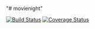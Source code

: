 "# movienight"

[![Build Status](https://travis-ci.org/gitKad/movienight.svg?branch=master)](https://travis-ci.org/gitKad/movienight)
[![Coverage Status](https://coveralls.io/repos/github/gitKad/movienight/badge.svg?branch=master)](https://coveralls.io/github/gitKad/movienight?branch=master)
